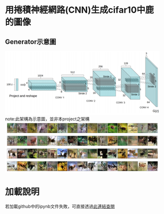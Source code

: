 # 用捲積神經網路(CNN)生成cifar10中鹿的圖像
## Generator示意圖
![error](https://github.com/JusticeLeee/DC_GAN/blob/master/DCGAN.png)
note:此架構為示意圖，並非本project之架構
![error](https://github.com/JusticeLeee/DC_GAN/blob/master/deer.png)
# 加載說明
若加載github中的ipynb文件失敗，可直接透過[此連結查閱](https://nbviewer.jupyter.org/github/JusticeLeee/DC_GAN/blob/master/DcGan_deer.ipynb)

